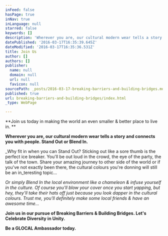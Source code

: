 ```yaml
---
inFeed: false
hasPage: true
inNav: true
inLanguage: null
starred: false
keywords: []
description: 'Wherever you are, our cultural modern wear tells a story and connects you with people. Stand Out or Blend In.'
datePublished: '2016-03-17T16:35:39.645Z'
dateModified: '2016-03-17T16:35:36.531Z'
title: Join Us
author: []
authors: []
publisher:
  name: null
  domain: null
  url: null
  favicon: null
sourcePath: _posts/2016-03-17-breaking-barriers-and-building-bridges.md
published: true
url: breaking-barriers-and-building-bridges/index.html
_type: WebPage

---
```

**Join us today in making the world an even smaller & better place to live in.  **

**Wherever you are, our cultural modern wear tells a story and connects you with people. Stand Out or Blend In.**

_Why fit in when you can Stand Out? Sticking out like a sore thumb is the perfect ice breaker. You'll be out loud in the crowd, the eye of the party, the talk of the town. Share your amazing journey to other side of the world or if you've not exactly been there, the cultural colours you're donning will still be an in_teresting topic...

_Or simply Blend In the local environment like a chameleon & infuse yourself in the culture. Of course you'll blow your cover once you start yapping, but hey, they'll take their hats off just because you look dapper in the cultural colours. Trust me, you'll definitely make some local friends & have an awesome time..._

**Join us in our pursue of Breaking Barriers & Building Bridges. Let's Celebrate Diversity in Unity.**

**Be a GLOCAL Ambassador today.**